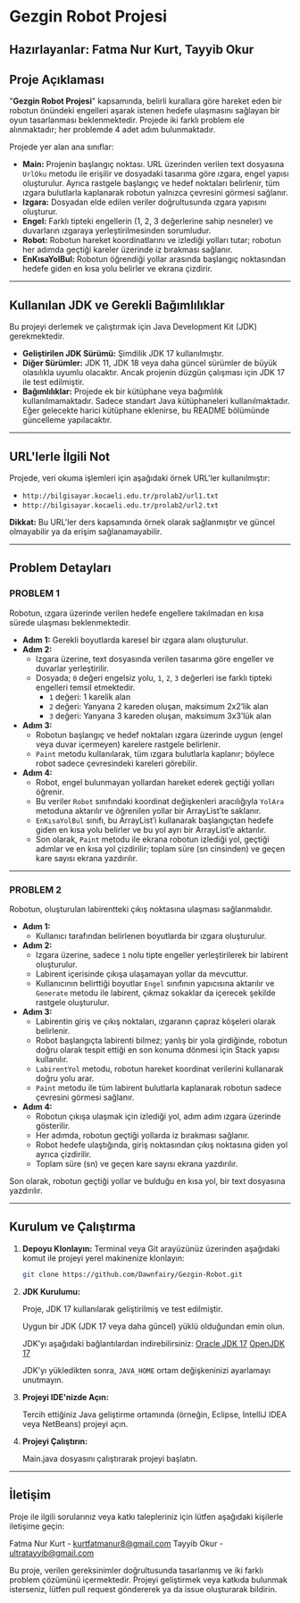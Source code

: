 # Gezgin Robot Projesi
**Hazırlayanlar:** Fatma Nur Kurt, Tayyib Okur
---

## Proje Açıklaması

"**Gezgin Robot Projesi**" kapsamında, belirli kurallara göre hareket eden bir robotun önündeki engelleri aşarak istenen hedefe ulaşmasını sağlayan bir oyun tasarlanması beklenmektedir. Projede iki farklı problem ele alınmaktadır; her problemde 4 adet adım bulunmaktadır.

Projede yer alan ana sınıflar:
- **Main:** Projenin başlangıç noktası. URL üzerinden verilen text dosyasına `UrlOku` metodu ile erişilir ve dosyadaki tasarıma göre ızgara, engel yapısı oluşturulur. Ayrıca rastgele başlangıç ve hedef noktaları belirlenir, tüm ızgara bulutlarla kaplanarak robotun yalnızca çevresini görmesi sağlanır. 
- **Izgara:** Dosyadan elde edilen veriler doğrultusunda ızgara yapısını oluşturur.
- **Engel:** Farklı tipteki engellerin (1, 2, 3 değerlerine sahip nesneler) ve duvarların ızgaraya yerleştirilmesinden sorumludur.
- **Robot:** Robotun hareket koordinatlarını ve izlediği yolları tutar; robotun her adımda geçtiği kareler üzerinde iz bırakması sağlanır.
- **EnKısaYolBul:** Robotun öğrendiği yollar arasında başlangıç noktasından hedefe giden en kısa yolu belirler ve ekrana çizdirir.

---


## Kullanılan JDK ve Gerekli Bağımlılıklar

Bu projeyi derlemek ve çalıştırmak için Java Development Kit (JDK) gerekmektedir.

- **Geliştirilen JDK Sürümü:** Şimdilik JDK 17 kullanılmıştır.
- **Diğer Sürümler:** JDK 11, JDK 18 veya daha güncel sürümler de büyük olasılıkla uyumlu olacaktır. Ancak projenin düzgün çalışması için JDK 17 ile test edilmiştir.
- **Bağımlılıklar:** Projede ek bir kütüphane veya bağımlılık kullanılmamaktadır. Sadece standart Java kütüphaneleri kullanılmaktadır. Eğer gelecekte harici kütüphane eklenirse, bu README bölümünde güncelleme yapılacaktır.

---

## URL'lerle İlgili Not

Projede, veri okuma işlemleri için aşağıdaki örnek URL'ler kullanılmıştır:

- `http://bilgisayar.kocaeli.edu.tr/prolab2/url1.txt`
- `http://bilgisayar.kocaeli.edu.tr/prolab2/url2.txt`

**Dikkat:** Bu URL'ler ders kapsamında örnek olarak sağlanmıştır ve güncel olmayabilir ya da erişim sağlanamayabilir. 

---

## Problem Detayları

### **PROBLEM 1**

Robotun, ızgara üzerinde verilen hedefe engellere takılmadan en kısa sürede ulaşması beklenmektedir.

- **Adım 1:** Gerekli boyutlarda karesel bir ızgara alanı oluşturulur.
- **Adım 2:**  
  - Izgara üzerine, text dosyasında verilen tasarıma göre engeller ve duvarlar yerleştirilir.  
  - Dosyada; `0` değeri engelsiz yolu, `1`, `2`, `3` değerleri ise farklı tipteki engelleri temsil etmektedir.  
    - `1` değeri: 1 karelik alan  
    - `2` değeri: Yanyana 2 kareden oluşan, maksimum 2x2’lik alan  
    - `3` değeri: Yanyana 3 kareden oluşan, maksimum 3x3’lük alan
- **Adım 3:**  
  - Robotun başlangıç ve hedef noktaları ızgara üzerinde uygun (engel veya duvar içermeyen) karelere rastgele belirlenir.  
  - `Paint` metodu kullanılarak, tüm ızgara bulutlarla kaplanır; böylece robot sadece çevresindeki kareleri görebilir.
- **Adım 4:**  
  - Robot, engel bulunmayan yollardan hareket ederek geçtiği yolları öğrenir.  
  - Bu veriler `Robot` sınıfındaki koordinat değişkenleri aracılığıyla `YolAra` metoduna aktarılır ve öğrenilen yollar bir ArrayList’te saklanır.  
  - `EnKısaYolBul` sınıfı, bu ArrayList’i kullanarak başlangıçtan hedefe giden en kısa yolu belirler ve bu yol ayrı bir ArrayList’e aktarılır.  
  - Son olarak, `Paint` metodu ile ekrana robotun izlediği yol, geçtiği adımlar ve en kısa yol çizdirilir; toplam süre (sn cinsinden) ve geçen kare sayısı ekrana yazdırılır.

---

### **PROBLEM 2**

Robotun, oluşturulan labirentteki çıkış noktasına ulaşması sağlanmalıdır.

- **Adım 1:**  
  - Kullanıcı tarafından belirlenen boyutlarda bir ızgara oluşturulur.
- **Adım 2:**  
  - Izgara üzerine, sadece `1` nolu tipte engeller yerleştirilerek bir labirent oluşturulur.  
  - Labirent içerisinde çıkışa ulaşamayan yollar da mevcuttur.  
  - Kullanıcının belirttiği boyutlar `Engel` sınıfının yapıcısına aktarılır ve `Generate` metodu ile labirent, çıkmaz sokaklar da içerecek şekilde rastgele oluşturulur.
- **Adım 3:**  
  - Labirentin giriş ve çıkış noktaları, ızgaranın çapraz köşeleri olarak belirlenir.  
  - Robot başlangıçta labirenti bilmez; yanlış bir yola girdiğinde, robotun doğru olarak tespit ettiği en son konuma dönmesi için Stack yapısı kullanılır.  
  - `LabirentYol` metodu, robotun hareket koordinat verilerini kullanarak doğru yolu arar.  
  - `Paint` metodu ile tüm labirent bulutlarla kaplanarak robotun sadece çevresini görmesi sağlanır.
- **Adım 4:**  
  - Robotun çıkışa ulaşmak için izlediği yol, adım adım ızgara üzerinde gösterilir.  
  - Her adımda, robotun geçtiği yollarda iz bırakması sağlanır.  
  - Robot hedefe ulaştığında, giriş noktasından çıkış noktasına giden yol ayrıca çizdirilir.  
  - Toplam süre (sn) ve geçen kare sayısı ekrana yazdırılır.

Son olarak, robotun geçtiği yollar ve bulduğu en kısa yol, bir text dosyasına yazdırılır.

---

## Kurulum ve Çalıştırma

1. **Depoyu Klonlayın:**
    Terminal veya Git arayüzünüz üzerinden aşağıdaki komut ile projeyi yerel makinenize klonlayın:

   ```bash
   git clone https://github.com/Dawnfairy/Gezgin-Robot.git

2. **JDK Kurulumu:**
   
    Proje, JDK 17 kullanılarak geliştirilmiş ve test edilmiştir.

    Uygun bir JDK (JDK 17 veya daha güncel) yüklü olduğundan emin olun.

    JDK'yı aşağıdaki bağlantılardan indirebilirsiniz:
    [Oracle JDK 17](https://www.oracle.com/java/technologies/javase/jdk17-archive-downloads.html)
    [OpenJDK 17](https://jdk.java.net/17/)
   
    JDK'yı yükledikten sonra, `JAVA_HOME` ortam değişkeninizi ayarlamayı unutmayın.


4. **Projeyi IDE'nizde Açın:**

    Tercih ettiğiniz Java geliştirme ortamında (örneğin, Eclipse, IntelliJ IDEA veya NetBeans) projeyi açın.

5. **Projeyi Çalıştırın:**

    Main.java dosyasını çalıştırarak projeyi başlatın.

---

## İletişim

Proje ile ilgili sorularınız veya katkı talepleriniz için lütfen aşağıdaki kişilerle iletişime geçin:

  Fatma Nur Kurt - kurtfatmanur8@gmail.com
  Tayyib Okur - ultratayyib@gmail.com

Bu proje, verilen gereksinimler doğrultusunda tasarlanmış ve iki farklı problem çözümünü içermektedir. Projeyi geliştirmek veya katkıda bulunmak isterseniz, lütfen pull request göndererek ya da issue oluşturarak bildirin.
